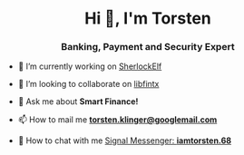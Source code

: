 <h1 align="center">Hi 👋, I'm Torsten</h1>
<h3 align="center">Banking, Payment and Security Expert</h3>

- 🔭 I’m currently working on [SherlockElf](https://github.com/iamtorsten/SherlockElf)

- 👯 I’m looking to collaborate on [libfintx](https://github.com/libfintx/libfintx)

- 💬 Ask me about **Smart Finance!**

- 📫 How to mail me **torsten.klinger@googlemail.com**

- 📩 How to chat with me [Signal Messenger: **iamtorsten.68**](https://signal.me/#eu/mo5BMKR_y_K3CsQkm_t1SQ6eMbcKGTI4ib2nSlvENQZdALN35aRBR7OIXuMZdfVz)

